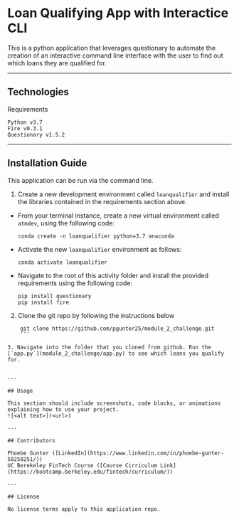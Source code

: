 # Loan Qualifying App with Interactice CLI 

This is a python application that leverages questionary to automate the creation of an interactive command line interface with the user to find out which loans they are qualified for. 

---

## Technologies

Requirements 
```code
Python v3.7 
Fire v0.3.1
Questionary v1.5.2
```

---

## Installation Guide

This application can be run via the command line. 


1. Create a new development environment called `loanqualifier` and install the libraries contained in the requirements section above.

  * From your terminal instance, create a new virtual environment called `atmdev`, using the following code:

    ```code
    conda create -n loanqualifier python=3.7 anaconda
    ```

  * Activate the new `loanqualifier` environment as follows:

    ```code
    conda activate loanqualifier
    ```

  * Navigate to the root of this activity folder and install the provided requirements using the following code:

    ```code
    pip install questionary
    pip install fire
    ```

2. Clone the git repo by following the instructions below 

```code
    git clone https://github.com/pgunter25/module_2_challenge.git
    ```

3. Navigate into the folder that you cloned from github. Run the [`app.py`](module_2_challenge/app.py) to see which loans you qualify for. 


---

## Usage

This section should include screenshots, code blocks, or animations explaining how to use your project.
![<alt text>](<url>)

---

## Contributors

Phoebe Gunter ([LinkedIn](https://www.linkedin.com/in/phoebe-gunter-58258251/))
UC Berekeley FinTech Course ([Course Cirriculum Link](https://bootcamp.berkeley.edu/fintech/curriculum/))

---

## License

No license terms apply to this application repo. 

